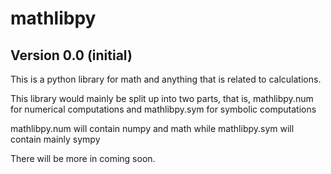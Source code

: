 # mathlibpy

## Version 0.0 (initial)

This is a python library for math and anything that is related to calculations.

This library would mainly be split up into two parts, that is, mathlibpy.num for numerical computations and mathlibpy.sym for symbolic computations

mathlibpy.num will contain numpy and math while mathlibpy.sym will contain mainly sympy

There will be more in coming soon.
